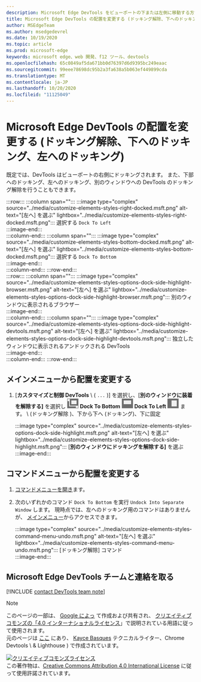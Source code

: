 ```yaml
---
description: Microsoft Edge DevTools をビューポートの下または左側に移動する方法、または別のウィンドウに移動する方法について説明します。
title: Microsoft Edge DevTools の配置を変更する (ドッキング解除、下へのドッキング、左へのドッキング)
author: MSEdgeTeam
ms.author: msedgedevrel
ms.date: 10/19/2020
ms.topic: article
ms.prod: microsoft-edge
keywords: microsoft edge、web 開発、f12 ツール、devtools
ms.openlocfilehash: 65c0849af5da671bb0d76397d6d9395bc249eaac
ms.sourcegitcommit: 99eee78698dc95b2a3fa638a5b063ef449899cda
ms.translationtype: MT
ms.contentlocale: ja-JP
ms.lasthandoff: 10/20/2020
ms.locfileid: "11125049"
---
```

<!-- Copyright Kayce Basques 

   Licensed under the Apache License, Version 2.0 (the "License");
   you may not use this file except in compliance with the License.
   You may obtain a copy of the License at

       https://www.apache.org/licenses/LICENSE-2.0

   Unless required by applicable law or agreed to in writing, software
   distributed under the License is distributed on an "AS IS" BASIS,
   WITHOUT WARRANTIES OR CONDITIONS OF ANY KIND, either express or implied.
   See the License for the specific language governing permissions and
   limitations under the License.  -->

# Microsoft Edge DevTools の配置を変更する (ドッキング解除、下へのドッキング、左へのドッキング)  

既定では、DevTools はビューポートの右側にドッキングされます。  また、下部へのドッキング、左へのドッキング、別のウィンドウへの DevTools のドッキング解除を行うこともできます。  

:::row:::
   :::column span="":::
      :::image type="complex" source="../media/customize-elements-styles-right-docked.msft.png" alt-text="[左へ] を選ぶ" lightbox="../media/customize-elements-styles-right-docked.msft.png":::
         選択する `Dock To Left`  
      :::image-end:::  
   :::column-end:::
   :::column span="":::
      :::image type="complex" source="../media/customize-elements-styles-bottom-docked.msft.png" alt-text="[左へ] を選ぶ" lightbox="../media/customize-elements-styles-bottom-docked.msft.png":::
         選択する `Dock To Bottom`  
      :::image-end:::  
   :::column-end:::
:::row-end:::  
:::row:::
   :::column span="":::
      :::image type="complex" source="../media/customize-elements-styles-options-dock-side-highlight-browser.msft.png" alt-text="[左へ] を選ぶ" lightbox="../media/customize-elements-styles-options-dock-side-highlight-browser.msft.png":::
         別のウィンドウに表示されるブラウザー  
      :::image-end:::  
   :::column-end:::
   :::column span="":::
      :::image type="complex" source="../media/customize-elements-styles-options-dock-side-highlight-devtools.msft.png" alt-text="[左へ] を選ぶ" lightbox="../media/customize-elements-styles-options-dock-side-highlight-devtools.msft.png":::
         独立したウィンドウに表示されるアンドックされる DevTools  
      :::image-end:::  
   :::column-end:::
:::row-end:::  

## メインメニューから配置を変更する  

1.  [**カスタマイズと制御 DevTools** \ ( `...` \)] を選択し、[**別のウィンドウに装着を解除する]** を選択し ![ ][ImageUndockIcon] **Dock To Bottom** ![ ][ImageBottomIcon] **Dock To Left** ![ ][ImageLeftIcon] ます。 \ (ドッキング解除 \)、下から下へ (ドッキング)、下に固定  
    
    :::image type="complex" source="../media/customize-elements-styles-options-dock-side-highlight.msft.png" alt-text="[左へ] を選ぶ" lightbox="../media/customize-elements-styles-options-dock-side-highlight.msft.png":::
       [**別のウィンドウにドッキングを解除する]** を選ぶ  
    :::image-end:::  
    
## コマンドメニューから配置を変更する  

1.  [コマンドメニューを開き][DevtoolsCommandMenu]ます。  
1.  次のいずれかのコマンド `Dock To Bottom` を実行 `Undock Into Separate Window` します。  現時点では、左へのドッキング用のコマンドはありませんが、 [メインメニュー](#change-placement-from-the-main-menu)からアクセスできます。  
    
    :::image type="complex" source="../media/customize-elements-styles-command-menu-undo.msft.png" alt-text="[左へ] を選ぶ" lightbox="../media/customize-elements-styles-command-menu-undo.msft.png":::
       [ドッキング解除] コマンド  
    :::image-end:::  
    
## Microsoft Edge DevTools チームと連絡を取る  

[!INCLUDE [contact DevTools team note](../includes/contact-devtools-team-note.md)]  

<!-- image links -->  

[ImageUndockIcon]: ../media/undock-icon.msft.png  
[ImageBottomIcon]: ../media/bottom-icon.msft.png  
[ImageLeftIcon]: ../media/left-icon.msft.png  

<!-- links -->  

[DevtoolsCommandMenu]: ../command-menu/index.md "Microsoft Edge DevTools コマンドメニューを使用してコマンドを実行する |Microsoft ドキュメント"  

> [!NOTE]
> このページの一部は、 [Google によっ][GoogleSitePolicies] て作成および共有され、 [クリエイティブコモンズの「4.0 インターナショナルライセンス][CCA4IL]」で説明されている用語に従って使用されます。  
> 元のページは [ここ](https://developers.google.com/web/tools/chrome-devtools/customize/placement) にあり、 [Kayce Basques][KayceBasques] テクニカルライター、Chrome Devtools \ & Lighthouse \) で作成されています。  

[![クリエイティブコモンズライセンス][CCby4Image]][CCA4IL]  
この著作物は、[Creative Commons Attribution 4.0 International License][CCA4IL] に従って使用許諾されています。  

[CCA4IL]: https://creativecommons.org/licenses/by/4.0  
[CCby4Image]: https://i.creativecommons.org/l/by/4.0/88x31.png  
[GoogleSitePolicies]: https://developers.google.com/terms/site-policies  
[KayceBasques]: https://developers.google.com/web/resources/contributors/kaycebasques  
